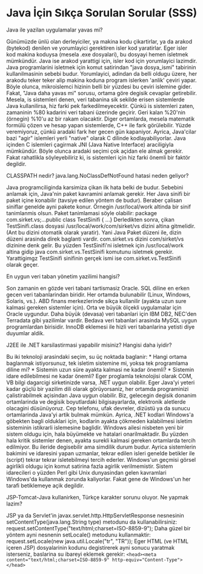 # Java İçin Sıkça Sorulan Sorular (SSS)

Java ile yazilan uygulamalar yavas mi?

Günümüzde ünlü olan derleyiciler, ya makina kodu çikartirlar, ya da
arakod (bytekod) denilen ve yorumlayici gerektiren isler kod
yaratirlar. Eger isler kod makina koduysa (mesela .exe dosyalari), bu
dosyayi hemen isletmek mümkündür. Java ise arakod yarattigi için,
isler kod için yorumlayici lazimdir. Java programlarini isletmek için
komut satirindan "java dosya_ismi" tabirinin kullanilmasinin sebebi
budur.  Yorumlayici, adindan da belli oldugu üzere, her arakodu teker
teker alip makina koduna program islerken 'anlik' çeviri yapar. Böyle
olunca, mikroislemci hizinin belli bir yüzdesi bu çeviri islemine
gider.  Fakat, "Java daha yavas mi" sorusu, ortama göre degisik
cevaplar getirebilir. Mesela, is sistemleri denen, veri tabanina sik
sekilde erisen sistemlerde Java kullanilirsa, hiz farki pek
farkedilmeyecektir. Çünkü is sistemleri zaten, zamaninin %80 kadarini
veri tabani üzerinde geçirir. Geri kalan %20'nin (örnegin) %10'u az
bir rakam olacaktir.  Diger ortamlarda, mesela matematik formülü çözen
ve hesap yapan sistemlerde, C++ ile fark görülebilir. Yüzde
veremiyoruz, çünkü aradaki fark her gecen gün kapaniyor. Ayrica,
Java'cilar bazi "agir" islemleri yerli "native" olarak C dilinde
kodlayabiliyorlar. Java içinden C islemleri çagirmak JNI (Java Native
Interface) araciligiyla mümkündür.  Böyle olunca aradaki seçimi çok
açidan ele almak gerekir. Fakat rahatlikla söyleyebiliriz ki, is
sistemleri için hiz farki önemli bir faktör degildir.

CLASSPATH nedir? java.lang.NoClassDefNotFound hatasi neden geliyor?

Java programciliginda karsimiza çikan ilk hata belki de
budur. Sebebini anlamak için, Java'nin paket kavramini anlamak
gerekir.  Her Java sinifi bir paket içine konabilir (tavsiye edilen
yöntem de budur). Beraber çalisan siniflar genelde ayni pakete
konur. Örnegin /usr/local/work altinda bir sinif tanimlanmis
olsun. Paket tanimlamasi söyle olabilir: package
com.sirket.vs;...public class TestSinifi { ...} Derledikten sonra,
çikan TestSinifi.class dosyasi /usr/local/work/com/sirket/vs dizini
altina gitmelidir. (Ant bu dizini otomatik olarak yaratir). Yani Java
Paket düzeni ile, dizin düzeni arasinda direk baglanti vardir.
com.sirket.vs dizini com/sirket/vs dizinine denk gelir. Bu yüzden
TestSinifi'ni isletmek için /usr/local/work altina gidip java
com.sirket.vs.TestSinifi komutunu isletmek gerekir.  Yarattigimgz
TestSinifi sinifinin gerçek ismi ise com.sirket.vs.TestSinifi olarak
geçer.

En uygun veri taban yönetim yazilimi hangisi?

Son zamanin en gözde veri tabani tartismasiz Oracle. SQL diline en
erken gecen veri tabanlarindan biridir. Her ortamda bulunabilir
(Linux, Windows, Solaris, vs.). ABD finans merkezlerinde sikça
kullanilir (ayakta uzun sure kalmasi gereken sistemler için).  Orta ve
büyük ölçekli uygulamalar için Oracle uygundur. Daha büyük (devasa)
veri tabanlari için IBM DB2, NEC'den Terradata gibi yazilimlar vardir.
Bedava veri tabanlari arasinda MySQL uygun programlardan
birisidir. InnoDB eklemesi ile hizli veri tabanlarina yetisti diye
duyumlar aldik.

J2EE ile .NET karsilastirmasi yapabilir misiniz?  Hangisi daha iyidir?

Bu iki teknoloji arasindaki seçim, su üç noktada baglanir: * Hangi
ortama baglanmak istiyorsunuz, tek isletim sistemine mi, yoksa tek
programlama diline mi?  * Sistemin uzun süre ayakta kalmasi ne kadar
önemli?  * Sistemin idare edilebilmesi ne kadar önemli?  Eger
proglamla teknolojisi olarak COM, VB bilgi dagarcigi sirketinizde
varsa, .NET uygun olabilir. Eger Java'yi yeteri kadar güçlü bir
yazilim dili olarak görüyorsaniz, her ortamda programinizi
çalistirabilmek açisindan Java uygun olabilir. Biz, gelecegin degisik
donanim ortamlarinda ve degisik boyutlardaki bilgisayarlarda,
elektronik aletlerde olacagini düsünüyoruz. Cep telefonu, ufak
devreler, dizüstü ya da sunucu ortamlarinda Java'yi artik bulmak
mümkün.  Ayrica, .NET kodlari Windows'a göbekten bagli olduklari için,
kodlarin ayakta çökmeden kalabilmesi isletim sisteminin istikrarli
islemesine baglidir. Windows ailesi nisbeten yeni bir sistem oldugu
için, hala büyümekte ve hatalari onarilmaktadir. Bu yüzden hala kritik
sistemler denen, ayakta surekli kalmasi gereken ortamlarda tercih
edilmiyor. Bu ileride degisebilir ama simdilik durum budur.  Ayrica
sistemlerin bakimini ve idaresini yapan uzmanlar, tekrar edilen isleri
genelde betikler ile (script) tekrar tekrar isletebilmeyi tercih
ederler. Windows'un geçmisi görsel agirlikli oldugu için komut
satirina fazla agirlik verilmemistir. Sistem idarecileri o yüzden Perl
gibi Unix dunyasindan gelen kavramlari Windows'da kullanmak zorunda
kaliyorlar. Fakat gene de Windows'un her tarafi betiklemeye açik
degildir.

JSP-Tomcat-Java kullanirken, Türkçe karakter sorunu oluyor. Ne yapmak
lazim?

JSP ya da Servlet'in javax.servlet.http.HttpServletResponse nesnesinin
setContentType(java.lang.String type) metodunu da kullanabilirsiniz:
request.setContentType("text/html;charset=ISO-8859-9"); Daha güzel bir
yöntem ayni nesnenin setLocale() metodunu kullanmaktir:
request.setLocale(new java.util.Locale("tr", "TR")); Eger HTML (ve
HTML içeren JSP) dosyalarinin kodunu degistirerek ayni sonucu yaratmak
isterseniz, baslarina su ibareyi eklemek gerekir: `<head><meta
content="text/html;charset=ISO-8859-9"
http-equiv="Content-Type"></head>`




